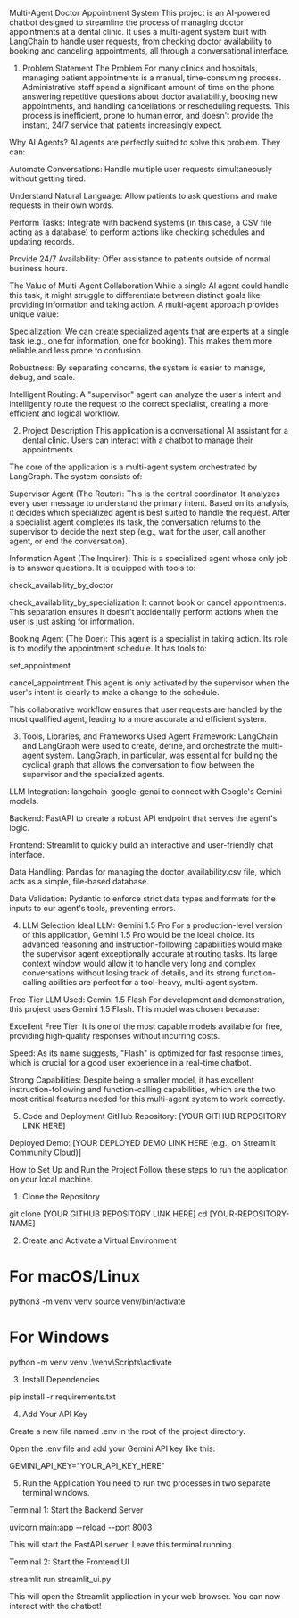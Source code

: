 Multi-Agent Doctor Appointment System
This project is an AI-powered chatbot designed to streamline the process of managing doctor appointments at a dental clinic. It uses a multi-agent system built with LangChain to handle user requests, from checking doctor availability to booking and canceling appointments, all through a conversational interface.

1. Problem Statement
The Problem
For many clinics and hospitals, managing patient appointments is a manual, time-consuming process. Administrative staff spend a significant amount of time on the phone answering repetitive questions about doctor availability, booking new appointments, and handling cancellations or rescheduling requests. This process is inefficient, prone to human error, and doesn't provide the instant, 24/7 service that patients increasingly expect.

Why AI Agents?
AI agents are perfectly suited to solve this problem. They can:

Automate Conversations: Handle multiple user requests simultaneously without getting tired.

Understand Natural Language: Allow patients to ask questions and make requests in their own words.

Perform Tasks: Integrate with backend systems (in this case, a CSV file acting as a database) to perform actions like checking schedules and updating records.

Provide 24/7 Availability: Offer assistance to patients outside of normal business hours.

The Value of Multi-Agent Collaboration
While a single AI agent could handle this task, it might struggle to differentiate between distinct goals like providing information and taking action. A multi-agent approach provides unique value:

Specialization: We can create specialized agents that are experts at a single task (e.g., one for information, one for booking). This makes them more reliable and less prone to confusion.

Robustness: By separating concerns, the system is easier to manage, debug, and scale.

Intelligent Routing: A "supervisor" agent can analyze the user's intent and intelligently route the request to the correct specialist, creating a more efficient and logical workflow.

2. Project Description
This application is a conversational AI assistant for a dental clinic. Users can interact with a chatbot to manage their appointments.

The core of the application is a multi-agent system orchestrated by LangGraph. The system consists of:

Supervisor Agent (The Router): This is the central coordinator. It analyzes every user message to understand the primary intent. Based on its analysis, it decides which specialized agent is best suited to handle the request. After a specialist agent completes its task, the conversation returns to the supervisor to decide the next step (e.g., wait for the user, call another agent, or end the conversation).

Information Agent (The Inquirer): This is a specialized agent whose only job is to answer questions. It is equipped with tools to:

check_availability_by_doctor

check_availability_by_specialization
It cannot book or cancel appointments. This separation ensures it doesn't accidentally perform actions when the user is just asking for information.

Booking Agent (The Doer): This agent is a specialist in taking action. Its role is to modify the appointment schedule. It has tools to:

set_appointment

cancel_appointment
This agent is only activated by the supervisor when the user's intent is clearly to make a change to the schedule.

This collaborative workflow ensures that user requests are handled by the most qualified agent, leading to a more accurate and efficient system.

3. Tools, Libraries, and Frameworks Used
Agent Framework: LangChain and LangGraph were used to create, define, and orchestrate the multi-agent system. LangGraph, in particular, was essential for building the cyclical graph that allows the conversation to flow between the supervisor and the specialized agents.

LLM Integration: langchain-google-genai to connect with Google's Gemini models.

Backend: FastAPI to create a robust API endpoint that serves the agent's logic.

Frontend: Streamlit to quickly build an interactive and user-friendly chat interface.

Data Handling: Pandas for managing the doctor_availability.csv file, which acts as a simple, file-based database.

Data Validation: Pydantic to enforce strict data types and formats for the inputs to our agent's tools, preventing errors.

4. LLM Selection
Ideal LLM: Gemini 1.5 Pro
For a production-level version of this application, Gemini 1.5 Pro would be the ideal choice. Its advanced reasoning and instruction-following capabilities would make the supervisor agent exceptionally accurate at routing tasks. Its large context window would allow it to handle very long and complex conversations without losing track of details, and its strong function-calling abilities are perfect for a tool-heavy, multi-agent system.

Free-Tier LLM Used: Gemini 1.5 Flash
For development and demonstration, this project uses Gemini 1.5 Flash. This model was chosen because:

Excellent Free Tier: It is one of the most capable models available for free, providing high-quality responses without incurring costs.

Speed: As its name suggests, "Flash" is optimized for fast response times, which is crucial for a good user experience in a real-time chatbot.

Strong Capabilities: Despite being a smaller model, it has excellent instruction-following and function-calling capabilities, which are the two most critical features needed for this multi-agent system to work correctly.

5. Code and Deployment
GitHub Repository: [YOUR GITHUB REPOSITORY LINK HERE]

Deployed Demo: [YOUR DEPLOYED DEMO LINK HERE (e.g., on Streamlit Community Cloud)]

How to Set Up and Run the Project
Follow these steps to run the application on your local machine.

1. Clone the Repository

git clone [YOUR GITHUB REPOSITORY LINK HERE]
cd [YOUR-REPOSITORY-NAME]

2. Create and Activate a Virtual Environment

# For macOS/Linux
python3 -m venv venv
source venv/bin/activate

# For Windows
python -m venv venv
.\venv\Scripts\activate

3. Install Dependencies

pip install -r requirements.txt

4. Add Your API Key

Create a new file named .env in the root of the project directory.

Open the .env file and add your Gemini API key like this:

GEMINI_API_KEY="YOUR_API_KEY_HERE"

5. Run the Application
You need to run two processes in two separate terminal windows.

Terminal 1: Start the Backend Server

uvicorn main:app --reload --port 8003

This will start the FastAPI server. Leave this terminal running.

Terminal 2: Start the Frontend UI

streamlit run streamlit_ui.py

This will open the Streamlit application in your web browser. You can now interact with the chatbot!
